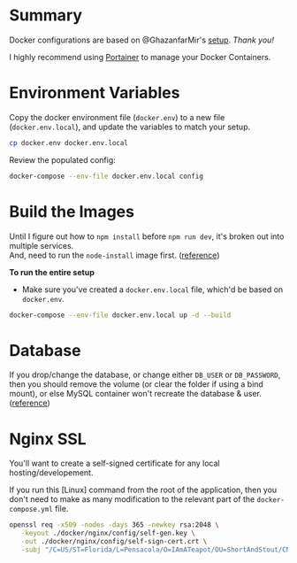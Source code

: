 # Summary
Docker configurations are based on @GhazanfarMir's [setup](https://github.com/GhazanfarMir/dockercompose-laravel-nginx).
_Thank you!_

I highly recommend using [Portainer](https://documentation.portainer.io/quickstart/) to manage your Docker Containers.

# Environment Variables
Copy the docker environment file (`docker.env`) to  a new file (`docker.env.local`), and update the variables to match your setup.
```bash
cp docker.env docker.env.local
```

Review the populated config:
```bash
docker-compose --env-file docker.env.local config
```

# Build the Images
Until I figure out how to `npm install` before `npm run dev`, it's broken out into multiple services.  
And, need to run the `node-install` image first.
([reference](https://hackernoon.com/a-better-way-to-develop-node-js-with-docker-cd29d3a0093))

**To run the entire setup**
- Make sure you've created a `docker.env.local` file, which'd be based on `docker.env`.
```bash
docker-compose --env-file docker.env.local up -d --build
```

# Database
If you drop/change the database, or change either `DB_USER` or `DB_PASSWORD`, then you should remove the volume
(or clear the folder if using a bind mount), or else MySQL container won't recreate the database & user.
([reference](https://github.com/MariaDB/mariadb-docker/issues/68#issuecomment-231552691))

# Nginx SSL

You'll want to create a self-signed certificate for any local hosting/developement.

If you run this [Linux] command from the root of the application, then you don't need to make as many modification to the
relevant part of the `docker-compose.yml` file.
```bash
openssl req -x509 -nodes -days 365 -newkey rsa:2048 \
   -keyout ./docker/nginx/config/self-gen.key \
   -out ./docker/nginx/config/self-sign-cert.crt \
   -subj "/C=US/ST=Florida/L=Pensacola/O=IAmATeapot/OU=ShortAndStout/CN=localhost"
```
